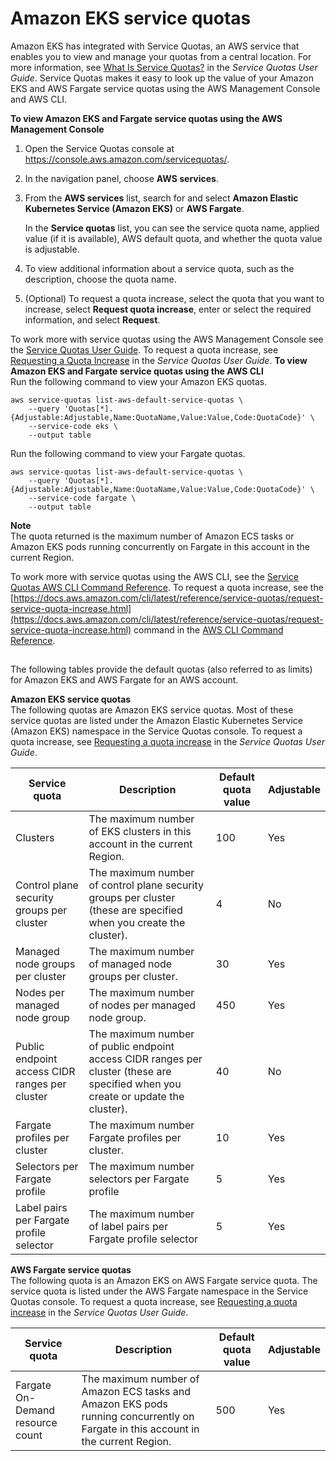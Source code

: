 # Amazon EKS service quotas<a name="service-quotas"></a>

Amazon EKS has integrated with Service Quotas, an AWS service that enables you to view and manage your quotas from a central location\. For more information, see [What Is Service Quotas?](https://docs.aws.amazon.com/servicequotas/latest/userguide/intro.html) in the *Service Quotas User Guide*\. Service Quotas makes it easy to look up the value of your Amazon EKS and AWS Fargate service quotas using the AWS Management Console and AWS CLI\.<a name="service-quotas-console"></a>

**To view Amazon EKS and Fargate service quotas using the AWS Management Console**

1. Open the Service Quotas console at [https://console\.aws\.amazon\.com/servicequotas/](https://console.aws.amazon.com/servicequotas/)\.

1. In the navigation panel, choose **AWS services**\.

1. From the **AWS services** list, search for and select **Amazon Elastic Kubernetes Service \(Amazon EKS\)** or **AWS Fargate**\.

   In the **Service quotas** list, you can see the service quota name, applied value \(if it is available\), AWS default quota, and whether the quota value is adjustable\.

1. To view additional information about a service quota, such as the description, choose the quota name\.

1. \(Optional\) To request a quota increase, select the quota that you want to increase, select **Request quota increase**, enter or select the required information, and select **Request**\.

To work more with service quotas using the AWS Management Console see the [Service Quotas User Guide](https://docs.aws.amazon.com/servicequotas/latest/userguide/intro.html)\. To request a quota increase, see [Requesting a Quota Increase](https://docs.aws.amazon.com/servicequotas/latest/userguide/request-quota-increase.html) in the *Service Quotas User Guide*\.
<a name="service-quotas-cli"></a>
**To view Amazon EKS and Fargate service quotas using the AWS CLI**  
Run the following command to view your Amazon EKS quotas\.

```
aws service-quotas list-aws-default-service-quotas \
    --query 'Quotas[*].{Adjustable:Adjustable,Name:QuotaName,Value:Value,Code:QuotaCode}' \
    --service-code eks \
    --output table
```

Run the following command to view your Fargate quotas\.

```
aws service-quotas list-aws-default-service-quotas \
    --query 'Quotas[*].{Adjustable:Adjustable,Name:QuotaName,Value:Value,Code:QuotaCode}' \
    --service-code fargate \
    --output table
```

**Note**  
The quota returned is the maximum number of Amazon ECS tasks or Amazon EKS pods running concurrently on Fargate in this account in the current Region\.

To work more with service quotas using the AWS CLI, see the [Service Quotas AWS CLI Command Reference](https://docs.aws.amazon.com/cli/latest/reference/service-quotas/index.html#cli-aws-service-quotas)\. To request a quota increase, see the [https://docs.aws.amazon.com/cli/latest/reference/service-quotas/request-service-quota-increase.html](https://docs.aws.amazon.com/cli/latest/reference/service-quotas/request-service-quota-increase.html) command in the [AWS CLI Command Reference](https://docs.aws.amazon.com/cli/latest/reference/service-quotas/index.html#cli-aws-service-quotas)\.

## <a name="sq-text"></a>

The following tables provide the default quotas \(also referred to as limits\) for Amazon EKS and AWS Fargate for an AWS account\.

**Amazon EKS service quotas**  
The following quotas are Amazon EKS service quotas\. Most of these service quotas are listed under the Amazon Elastic Kubernetes Service \(Amazon EKS\) namespace in the Service Quotas console\. To request a quota increase, see [Requesting a quota increase](https://docs.aws.amazon.com/servicequotas/latest/userguide/request-increase.html) in the *Service Quotas User Guide*\.


|  Service quota  |  Description  |  Default quota value  |  Adjustable  | 
| --- | --- | --- | --- | 
|  Clusters  |  The maximum number of EKS clusters in this account in the current Region\.  |  100  |  Yes  | 
|  Control plane security groups per cluster  |  The maximum number of control plane security groups per cluster \(these are specified when you create the cluster\)\.  |  4  |  No  | 
|  Managed node groups per cluster  |  The maximum number of managed node groups per cluster\.  |  30  |  Yes  | 
|  Nodes per managed node group  |  The maximum number of nodes per managed node group\.  |  450  |  Yes  | 
|  Public endpoint access CIDR ranges per cluster  |  The maximum number of public endpoint access CIDR ranges per cluster \(these are specified when you create or update the cluster\)\.  |  40  |  No  | 
|  Fargate profiles per cluster  | The maximum number Fargate profiles per cluster\. | 10 |  Yes  | 
| Selectors per Fargate profile | The maximum number selectors per Fargate profile | 5 |  Yes  | 
|  Label pairs per Fargate profile selector  | The maximum number of label pairs per Fargate profile selector | 5 |  Yes  | 

**AWS Fargate service quotas**  
The following quota is an Amazon EKS on AWS Fargate service quota\. The service quota is listed under the AWS Fargate namespace in the Service Quotas console\. To request a quota increase, see [Requesting a quota increase](https://docs.aws.amazon.com/servicequotas/latest/userguide/request-increase.html) in the *Service Quotas User Guide*\.


|  Service quota  |  Description  |  Default quota value  |  Adjustable  | 
| --- | --- | --- | --- | 
|  Fargate On\-Demand resource count  |  The maximum number of Amazon ECS tasks and Amazon EKS pods running concurrently on Fargate in this account in the current Region\.  |  500  | Yes | 
